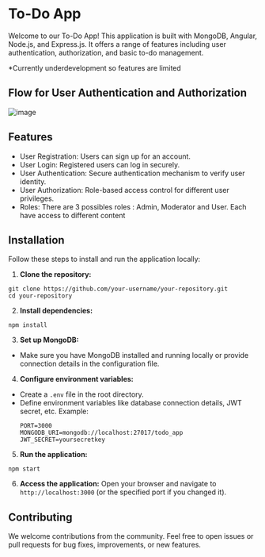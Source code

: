 # To-Do App

Welcome to our To-Do App! This application is built with MongoDB, Angular, Node.js, and Express.js. It offers a range of features including user authentication, authorization, and basic to-do management.

*Currently underdevelopment so features are limited

## Flow for User Authentication and Authorization

![image](https://github.com/elfarsif/to-do-app/assets/136501798/92e508de-734c-4d01-a261-4b3b01929839)


## Features

- User Registration: Users can sign up for an account.
- User Login: Registered users can log in securely.
- User Authentication: Secure authentication mechanism to verify user identity.
- User Authorization: Role-based access control for different user privileges.
- Roles: There are 3 possibles roles : Admin, Moderator and User. Each have access to different content

## Installation

Follow these steps to install and run the application locally:

1. **Clone the repository:**
```
git clone https://github.com/your-username/your-repository.git
cd your-repository
```

2. **Install dependencies:**
```
npm install
```
3. **Set up MongoDB:**
- Make sure you have MongoDB installed and running locally or provide connection details in the configuration file.

4. **Configure environment variables:**
- Create a `.env` file in the root directory.
- Define environment variables like database connection details, JWT secret, etc. Example:
  ```
  PORT=3000
  MONGODB_URI=mongodb://localhost:27017/todo_app
  JWT_SECRET=yoursecretkey
  ```

5. **Run the application:**

```
npm start
```

6. **Access the application:**
Open your browser and navigate to `http://localhost:3000` (or the specified port if you changed it).

## Contributing

We welcome contributions from the community. Feel free to open issues or pull requests for bug fixes, improvements, or new features.


